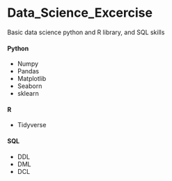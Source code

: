 # Data_Science_Excercise
Basic data science python and R library, and SQL skills
#### Python 
- Numpy
- Pandas
- Matplotlib
- Seaborn
- sklearn

#### R
- Tidyverse

#### SQL
- DDL
- DML
- DCL
